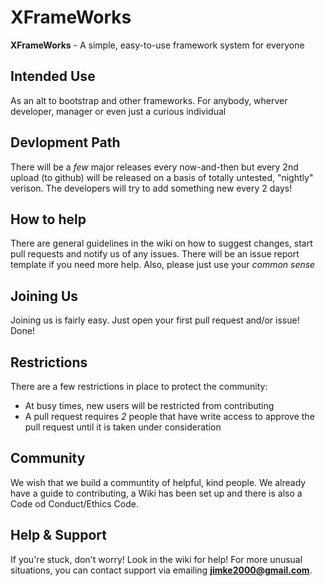 # XFrameWorks
**XFrameWorks** - A simple, easy-to-use framework system for everyone
## Intended Use
As an alt to bootstrap and other frameworks.
For anybody, wherver developer, manager or even just a curious individual
## Devlopment Path
There will be a *few* major releases every now-and-then but every 2nd upload (to github) will be released on a basis of totally untested, "nightly" verison. The developers will try to add something new every 2 days!
## How to help
There are general guidelines in the wiki on how to suggest changes, start pull requests and notify us of
any issues. There will be an issue report template if you need more help. Also, please just use your *common sense*
## Joining Us
Joining us is fairly easy. Just open your first pull request and/or issue! Done!
## Restrictions
There are a few restrictions in place to protect the community:
* At busy times, new users will be restricted from contributing
* A pull request requires *2* people that have write access to approve the pull request until it is taken under consideration
## Community
We wish that we build a communtity of helpful, kind people. We already have a guide to contributing, a Wiki has been set up and there is also a Code od Conduct/Ethics Code.
## Help & Support
If you're stuck, don't worry! Look in the wiki for help! For more unusual situations, you can contact support via emailing **jimke2000@gmail.com**.
